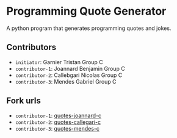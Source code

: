# Programming Quote Generator

A python program that generates programming quotes and jokes.

## Contributors
- `initiator`: Garnier Tristan Group C
- `contributor-1`: Joannard Benjamin Group C
- `contributor-2`: Callebgari Nicolas Group C
- `contributor-3`: Mendes Gabriel Group C

## Fork urls
- `contributor-1`: [quotes-joannard-c](https://github.com/JeanEdouart/quotes-joannard-c)
- `contributor-2`: [quotes-callegari-c](https://github.com/Destrouille/quotes-callegari-c)
- `contributor-3`: [quotes-mendes-c](quotes-mendes-c)